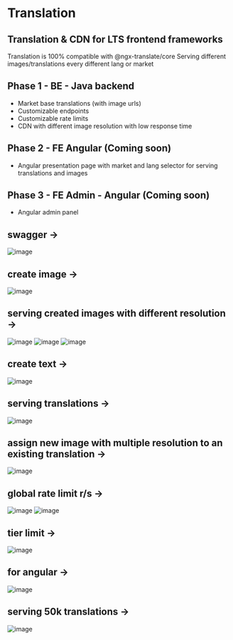# Translation
## Translation & CDN for LTS frontend frameworks

Translation is 100% compatible with @ngx-translate/core
Serving different images/translations every different lang or market

## Phase 1 - BE - Java backend
- Market base translations (with image urls) 
- Customizable endpoints
- Customizable rate limits
- CDN with different image resolution with low response time

## Phase 2 - FE Angular (Coming soon)
- Angular presentation page with market and lang selector for serving translations and images

## Phase 3 - FE Admin - Angular (Coming soon)
- Angular admin panel

## swagger ->
![image](https://github.com/xeldawe/translation/assets/57683043/5f507eb2-469e-463e-a824-2849aade4bf7)

## create image ->
![image](https://github.com/xeldawe/translation/assets/57683043/c1760a84-6787-4508-81de-00a4db5d6e20)

## serving created images with different resolution ->
![image](https://github.com/xeldawe/translation/assets/57683043/826464e5-d0bf-4fdb-8d78-51de9567e507)
![image](https://github.com/xeldawe/translation/assets/57683043/98c22224-ca39-423c-aa53-cf2e27129f76)
![image](https://github.com/xeldawe/translation/assets/57683043/820fe908-8758-4087-adcd-c6e004661dc4)

## create text ->
![image](https://github.com/xeldawe/translation/assets/57683043/7aa8baca-7866-4a59-a54e-5ccdc5c2784a)

## serving translations ->
![image](https://github.com/xeldawe/translation/assets/57683043/78a8f123-abc8-4980-af0a-d255ad7b9484)

## assign new image with multiple resolution to an existing translation ->
![image](https://github.com/xeldawe/translation/assets/57683043/5fa4077e-5cd3-4f56-95af-08119cb235d9)

## global rate limit r/s ->
![image](https://github.com/xeldawe/translation/assets/57683043/14d6f10c-4cef-466f-bf5c-db4831c8adf2)
![image](https://github.com/xeldawe/translation/assets/57683043/427ebd20-6a2e-48fb-9c66-ccd306f42a28)

## tier limit ->
![image](https://github.com/xeldawe/translation/assets/57683043/282a7a2d-2d9b-41e2-9529-64ff6a3bf9ae)

## for angular ->
![image](https://github.com/xeldawe/translation/assets/57683043/885e4617-8ab7-4f06-aa84-038b13b21ec6)

## serving 50k translations ->
![image](https://github.com/xeldawe/translation/assets/57683043/db877346-4ecd-4af8-9d11-d1ba4ea59e47)
